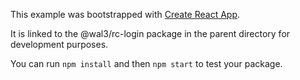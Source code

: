 This example was bootstrapped with [Create React App](https://github.com/facebook/create-react-app).

It is linked to the @wal3/rc-login package in the parent directory for development purposes.

You can run `npm install` and then `npm start` to test your package.

